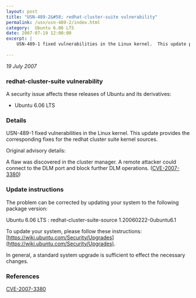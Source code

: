 ```yaml
---
layout: post
title: "USN-489-2&#58; redhat-cluster-suite vulnerability"
permalink: /usn/usn-489-2/index.html
category:  Ubuntu 6.06 LTS
date: 2007-07-19 12:00:00
excerpt: |
    USN-489-1 fixed vulnerabilities in the Linux kernel.  This update provides the corresponding fixes for the redhat cluster suite kernel sources.
    
--- 
```

 
 

*19 July 2007*

### redhat-cluster-suite vulnerability

A security issue affects these releases of Ubuntu and its derivatives:

* Ubuntu 6.06 LTS

### Details

USN-489-1 fixed vulnerabilities in the Linux kernel. This update provides the corresponding fixes for the redhat cluster suite kernel sources.

Original advisory details:

 A flaw was discovered in the cluster manager. A remote attacker could connect to the DLM port and block further DLM operations. ([CVE-2007-3380](http://people.ubuntu.com/~ubuntu-security/cve/CVE-2007-3380))

### Update instructions

The problem can be corrected by updating your system to the following package version:

Ubuntu 6.06 LTS
 : redhat-cluster-suite-source <span>1.20060222-0ubuntu6.1</span>

To update your system, please follow these instructions: [https://wiki.ubuntu.com/Security/Upgrades](https://wiki.ubuntu.com/Security/Upgrades).

In general, a standard system upgrade is sufficient to effect the necessary changes.

### References

 
 [CVE-2007-3380](http://people.ubuntu.com/~ubuntu-security/cve/CVE-2007-3380)
 


